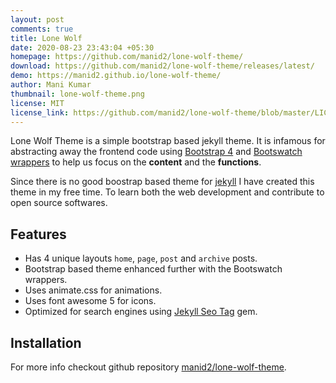 ```yaml
---
layout: post
comments: true
title: Lone Wolf
date: 2020-08-23 23:43:04 +05:30
homepage: https://github.com/manid2/lone-wolf-theme/
download: https://github.com/manid2/lone-wolf-theme/releases/latest/
demo: https://manid2.github.io/lone-wolf-theme/
author: Mani Kumar
thumbnail: lone-wolf-theme.png
license: MIT
license_link: https://github.com/manid2/lone-wolf-theme/blob/master/LICENSE
---
```


Lone Wolf Theme is a simple bootstrap based jekyll theme.
It is infamous for abstracting away the frontend code using [Bootstrap 4][bs4] and [Bootswatch wrappers][bootswatch] to help us focus on the **content** and the **functions**.

Since there is no good boostrap based theme for [jekyll][jekyll] I have created this theme in my free time. To learn both the web development and contribute to open source softwares.

## Features

* Has 4 unique layouts `home`, `page`, `post` and `archive` posts.
* Bootstrap based theme enhanced further with the Bootswatch wrappers.
* Uses animate.css for animations.
* Uses font awesome 5 for icons.
* Optimized for search engines using [Jekyll Seo Tag][jst] gem.

## Installation

For more info checkout github repository [manid2/lone-wolf-theme][lwt_git_repo].

<!-- External links -->
[jekyll]: https://jekyllrb.com/
[bs4]: https://getbootstrap.com/
[bootswatch]: https://bootswatch.com/
[jst]: https://github.com/jekyll/jekyll-seo-tag
[lwt_git_repo]: https://github.com/manid2/lone-wolf-theme/
